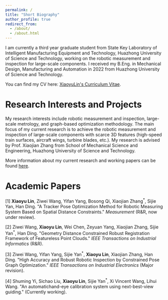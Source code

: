 ```yaml
---
permalink: /
title: "Short Biography"
author_profile: true
redirect_from: 
  - /about/
  - /about.html
---
```

I am currently a third year graduate student from State Key Laboratory of Intelligent Manufacturing Equipment and Technology, Huazhong University of Science and Technology, working on the robotic measurement and inspection for large-scale components. I received my B.Eng. in Mechanical Design, Manufacturing and Automation in 2022 from Huazhong University of Science and Technology.

You can find my CV here: [XiaoyuLin's Curriculum Vitae](../assets/CV_XiaoyuLin.pdf).

Research Interests and Projects
======
My research interests include robotic measurement and inspection, large-scale metrology, and graph-based optimization methodology. The main focus of my current research is to achieve the robotic measurement and inspection of large-scale components with scarce 3D features (high-speed train surfaces, aircraft wings, turbine blades, etc.). My research is advised by Prof. Xiaojian Zhang from School of Mechanical Science and Engineering, Huazhong University of Science and Technology.

More information about my current research and working papers can be found [here](https://kikido16.github.io/publications/).

Academic Papers
======
\[1\] **Xiaoyu Lin**, Ziwei Wang, Yifan Yang, Bosong Qi, Xiaojian Zhang<sup>\*</sup>, Sijie Yan, Han Ding. "A Tracker Pose Optimization Method for Robotic Measuring System Based on Spatial Distance Constraints." *Measurement* (R\&R, now under review).

\[2\] Ziwei Wang, **Xiaoyu Lin**, Wei Chen, Zeyuan Yang, Xiaojian Zhang, Sijie Yan<sup>\*</sup>, Han Ding. "Geometry Distance Constrained Robust Registration Framework of Featureless Point Clouds." *IEEE Transactions on Industrial Informatics* (R\&R).

\[3\] Ziwei Wang, Yifan Yang, Sijie Yan<sup>\*</sup>, **Xiaoyu Lin**, Xiaojian Zhang, Han Ding. "High Accuracy and Robust Robotic Inspection by Constrained Pose Graph Optimization." *IEEE Transactions on Industrial Electronics* (Major revision).

\[4\] Shuming Yi, Sichao Liu, **Xiaoyu Lin**, Sijie Yan<sup>\*</sup>, Xi Vincent Wang, Lihui Wang. "An automatichand-eye calibration system using next-best-view guiding." (Currently working).

